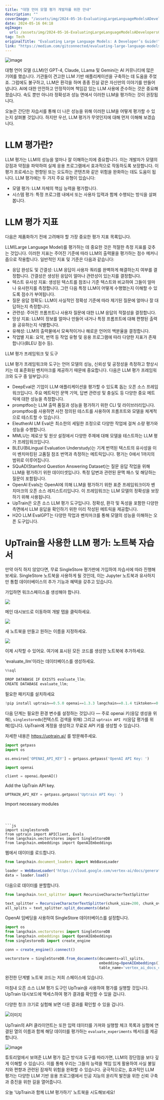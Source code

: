 ```yaml
---
title: "대형 언어 모델 평가 개발자를 위한 안내"
description: ""
coverImage: "/assets/img/2024-05-16-EvaluatingLargeLanguageModelsADevelopersGuide_0.png"
date: 2024-05-16 04:18
ogImage: 
  url: /assets/img/2024-05-16-EvaluatingLargeLanguageModelsADevelopersGuide_0.png
tag: Tech
originalTitle: "Evaluating Large Language Models: A Developer’s Guide!"
link: "https://medium.com/gitconnected/evaluating-large-language-models-a-developers-guide-ffd21a055feb"
---
```



![image](/assets/img/2024-05-16-EvaluatingLargeLanguageModelsADevelopersGuide_0.png)

대형 언어 모델 (LLM)인 GPT-4, Claude, LLama 및 Gemini는 AI 커뮤니티에 많은 기여를 했습니다. 기관들이 견고한 LLM 기반 애플리케이션을 구축하는 데 도움을 주었죠. 그럼에도 불구하고, LLM은 환각을 하며 종종 진실 같은 자신만의 이야기를 만들어 냅니다. AI에 대한 안전하고 안정적이며 책임감 있는 LLM 사용에 준수하는 것은 중요해졌습니다. 속도 뿐만 아니라 정확성과 성능 면에서 이러한 LLM을 평가하는 것이 권장됩니다.

오늘은 간단한 자습서를 통해 더 나은 성능을 위해 이러한 LLM을 어떻게 평가할 수 있는지 살펴볼 것입니다. 하지만 우선, LLM 평가가 무엇인지에 대해 먼저 이해해 보겠습니다.

# LLM 평가란?



LLM 평가는 LLM의 성능을 얼마나 잘 이해하는지에 중요합니다. 이는 개발자가 모델의 강점과 약점을 파악하여 실제 응용 프로그램에서 효과적으로 작동하도록 보장합니다. 이 평가 프로세스는 편향된 또는 오도하는 콘텐츠와 같은 위험을 완화하는 데도 도움이 됩니다. LLM 평가에는 두 가지 주요 유형이 있습니다:

- 모델 평가: LLM 자체의 핵심 능력을 평가합니다.
- 시스템 평가: 특정 프로그램 내에서 또는 사용자 입력과 함께 수행되는 방식을 살펴봅니다.

# LLM 평가 지표

다음은 제품화하기 전에 고려해야 할 가장 중요한 평가 지표 목록입니다.



LLM(Large Language Model)를 평가하는 데 중요한 것은 적절한 측정 지표를 갖추는 것입니다. 이러한 지표는 주어진 기준에 따라 LLM의 출력물을 평가하는 점수 메커니즘으로 작용합니다. 일반적인 지표 및 기준은 다음과 같습니다:

- 응답 완성도 및 간결성: LLM 응답이 사용자 쿼리를 완벽하게 해결하는지 여부를 결정합니다. 간결성은 생성된 응답이 얼마나 관련성이 있는지를 결정합니다.
- 텍스트 유사성 지표: 생성된 텍스트를 참조나 기준 텍스트와 비교하여 그들이 얼마나 유사한지를 측정합니다. 그런 다음 특정 LLM이 어떻게 수행했는지 이해할 수 있도록 점수가 부여됩니다.
- 질문 응답 정확도: LLM이 사실적인 정확성 기준에 따라 제기된 질문에 얼마나 잘 대답하는지 측정합니다.
- 관련성: 주어진 프롬프트나 사용자 질문에 대한 LLM 응답의 적절성을 결정합니다.
- 망상 지표: LLM이 정보를 얼마나 만들어 내거나 특정 프롬프트에 대해 편향된 출력을 공유하는지 식별합니다.
- 유해성: LLM의 출력물에서 모욕적이거나 해로운 언어의 백분율을 결정합니다.
- 작업별 지표: 요약, 번역 등 작업 유형 및 응용 프로그램에 따라 다양한 지표가 존재합니다(BLEU 점수 등).

LLM 평가 프레임워크 및 도구

LLM 평가 프레임워크와 도구는 언어 모델의 성능, 신뢰성 및 공정성을 측정하고 향상시키는 데 표준화된 벤치마크를 제공하기 때문에 중요합니다. 다음은 LLM 평가 프레임워크와 도구 중 일부입니다:



- DeepEval은 기업이 LLM 애플리케이션을 평가할 수 있도록 돕는 오픈 소스 프레임워크입니다. 주요 메트릭인 문맥 기억, 답변 관련성 및 충실도 등 다양한 중요 메트릭에 대한 성능을 측정합니다.
- promptfoo는 LLM 출력 품질과 성능을 평가하기 위한 CLI 및 라이브러리입니다. promptfoo를 사용하면 사전 정의된 테스트를 사용하여 프롬프트와 모델을 체계적으로 테스트할 수 있습니다.
- EleutherAI LM Eval은 최소한의 세밀한 조정으로 다양한 작업에 걸쳐 소량 평가와 성능을 수행합니다.
- MMLU는 제로샷 및 원샷 설정에서 다양한 주제에 대해 모델을 테스트하는 LLM 평가 프레임워크입니다.
- BLEU(BiLingual Evaluation Understudy)는 기계 번역된 텍스트의 유사성을 이미 벤치마킹된 고품질 참조 번역과 측정하는 메트릭입니다. 평가는 0에서 1까지의 범위로 이루어집니다.
- SQuAD(Stanford Question Answering Dataset)는 질문 응답 작업을 위해 LLM을 평가하기 위한 데이터셋입니다. 특정 답변과 관련된 문맥 패스 및 해당하는 질문이 포함됩니다.
- OpenAI Evals는 OpenAI에 의해 LLM을 평가하기 위한 표준 프레임워크이자 벤치마크의 오픈 소스 레지스트리입니다. 이 프레임워크는 LLM 모델의 정확성을 보장하기 위해 사용됩니다.
- UpTrain은 오픈 소스 LLM 평가 도구입니다. 정확성, 환각 및 독성을 포함한 다양한 측면에서 LLM 응답을 확인하기 위한 미리 작성된 메트릭을 제공합니다.
- H2O LLM EvalGPT는 다양한 작업과 벤치마크를 통해 모델의 성능을 이해하는 오픈 도구입니다.

# UpTrain을 사용한 LLM 평가: 노트북 자습서


만약 아직 하지 않았다면, 무료 SingleStore 평가판에 가입하여 자습서에 따라 진행해 보세요. SingleStore 노트북을 사용하게 될 것인데, 이는 Jupyter 노트북과 유사하지만 통합 데이터베이스의 추가 기능과 혜택을 갖추고 있습니다.

가입하면 워크스페이스를 생성해야 합니다.



<img src="/assets/img/2024-05-16-EvaluatingLargeLanguageModelsADevelopersGuide_1.png" />

메인 대시보드로 이동하여 개발 탭을 클릭하세요.

<img src="/assets/img/2024-05-16-EvaluatingLargeLanguageModelsADevelopersGuide_2.png" />

새 노트북을 만들고 원하는 이름을 지정하세요.



<img src="/assets/img/2024-05-16-EvaluatingLargeLanguageModelsADevelopersGuide_3.png" />

이제 시작할 수 있어요. 여기에 표시된 모든 코드를 생성한 노트북에 추가하세요.

'evaluate_llm'이라는 데이터베이스를 생성하세요.

```js
%%sql

DROP DATABASE IF EXISTS evaluate_llm;
CREATE DATABASE evaluate_llm;
```



필요한 패키지를 설치하세요

```js
!pip install uptrain==0.5.0 openai==1.3.3 langchain==0.1.4 tiktoken==0.5.2 --quiet
```

다음 단계는 필요한 환경 변수를 설정하는 것입니다 — 주로 openai 키(응답 생성을 위해), `singlestoredb`(컨텍스트 검색을 위해) 그리고 `uptrain API 키`(응답 평가를 위해)입니다. UpTrain에 계정을 생성하고 무료로 API 키를 생성할 수 있습니다.

자세한 내용은 https://uptrain.ai/ 를 방문해주세요.



```python
import getpass
import os

os.environ['OPENAI_API_KEY'] = getpass.getpass('OpenAI API Key: ')

import openai

client = openai.OpenAI()
```

Add the UpTrain API key.

```python
UPTRAIN_API_KEY = getpass.getpass('Uptrain API Key: ')
```

Import necessary modules
```



```js
import singlestoredb
from uptrain import APIClient, Evals
from langchain.vectorstores import SingleStoreDB
from langchain.embeddings import OpenAIEmbeddings
```

웹에서 데이터를 로드합니다.

```js
from langchain.document_loaders import WebBaseLoader

loader = WebBaseLoader('https://cloud.google.com/vertex-ai/docs/generative-ai/learn/generative-ai-studio')
data = loader.load()
```

다음으로 데이터를 분할합니다.



```js
from langchain.text_splitter import RecursiveCharacterTextSplitter

text_splitter = RecursiveCharacterTextSplitter(chunk_size=200, chunk_overlap=0)
all_splits = text_splitter.split_documents(data)
```

OpenAI 임베딩을 사용하여 SingleStore 데이터베이스를 설정합니다.

```js
import os
from langchain.vectorstores import SingleStoreDB
from langchain.embeddings import OpenAIEmbeddings
from singlestoredb import create_engine

conn = create_engine().connect()

vectorstore = SingleStoreDB.from_documents(documents=all_splits,
                                           embedding=OpenAIEmbeddings(),
                                           table_name='vertex_ai_docs_chunk_size_200')
```

완전한 단계별 노트북 코드는 저희 스페이스에 있습니다.



마침내 오픈 소스 LLM 평가 도구인 UpTrain을 사용하여 평가를 실행할 것입니다. UpTrain 대시보드에 액세스하여 평가 결과를 확인할 수 있을 겁니다.

다양한 청크 크기로 실험해 보면 다른 결과를 확인할 수 있을 겁니다.

![이미지](/assets/img/2024-05-16-EvaluatingLargeLanguageModelsADevelopersGuide_4.png)

UpTrain의 API 클라이언트는 또한 입력 데이터를 가져와 실행할 체크 목록과 실험에 연결된 열의 이름과 함께 해당 데이터를 평가하는 `evaluate_experiments` 메서드를 제공합니다.



![image](/assets/img/2024-05-16-EvaluatingLargeLanguageModelsADevelopersGuide_5.png)

튜토리얼에서 보여준 LLM 평가 접근 방식과 도구를 따라가면, LLM의 장단점을 보다 깊게 이해할 수 있습니다. 이를 통해 우리는 그들의 능력을 책임 있게 활용하여 사실 불일치와 편향과 관련된 잠재적 위험을 완화할 수 있습니다. 궁극적으로는, 효과적인 LLM 평가는 다양한 LLM 기반 응용 프로그램에서 인공 지능의 윤리적 발전을 위한 신뢰 구축과 증진을 위한 길을 열어줍니다.

오늘 'UpTrain과 함께 LLM 평가하기' 노트북을 시도해보세요!